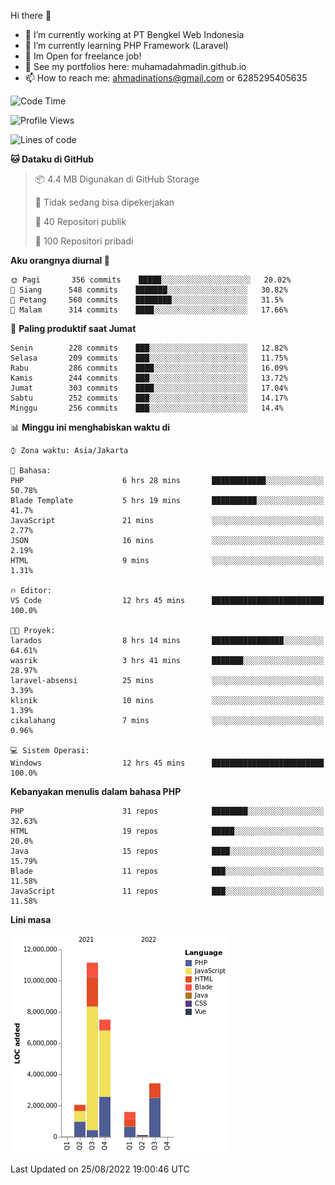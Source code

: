 Hi there 👋

- 🔭 I’m currently working at PT Bengkel Web Indonesia
- 🌱 I’m currently learning PHP Framework (Laravel)
- 📂 Im Open for freelance job!
- 🧷 See my portfolios here: muhamadahmadin.github.io
- 📫 How to reach me: ahmadinations@gmail.com or 6285295405635


<!--START_SECTION:waka-->
![Code Time](http://img.shields.io/badge/Code%20Time-1%2C130%20hrs%2043%20mins-blue)

![Profile Views](http://img.shields.io/badge/Profil%20dilihat-2-blue)

![Lines of code](https://img.shields.io/badge/Sejak%20Hello%20World%20aku%20telah%20menulis-26%20Million%20baris%20kode-blue)

**🐱 Dataku di GitHub** 

> 📦 4.4 MB Digunakan di GitHub Storage 
 > 
> 🚫 Tidak sedang bisa dipekerjakan
 > 
> 📜 40 Repositori publik 
 > 
> 🔑 100 Repositori pribadi  
 > 
**Aku orangnya diurnal 🐤** 

```text
🌞 Pagi       356 commits    █████░░░░░░░░░░░░░░░░░░░░   20.02% 
🌆 Siang      548 commits    ███████░░░░░░░░░░░░░░░░░░   30.82% 
🌃 Petang     560 commits    ████████░░░░░░░░░░░░░░░░░   31.5% 
🌙 Malam      314 commits    ████░░░░░░░░░░░░░░░░░░░░░   17.66%

```
📅 **Paling produktif saat Jumat** 

```text
Senin        228 commits    ███░░░░░░░░░░░░░░░░░░░░░░   12.82% 
Selasa       209 commits    ███░░░░░░░░░░░░░░░░░░░░░░   11.75% 
Rabu         286 commits    ████░░░░░░░░░░░░░░░░░░░░░   16.09% 
Kamis        244 commits    ███░░░░░░░░░░░░░░░░░░░░░░   13.72% 
Jumat        303 commits    ████░░░░░░░░░░░░░░░░░░░░░   17.04% 
Sabtu        252 commits    ███░░░░░░░░░░░░░░░░░░░░░░   14.17% 
Minggu       256 commits    ███░░░░░░░░░░░░░░░░░░░░░░   14.4%

```


📊 **Minggu ini menghabiskan waktu di** 

```text
⌚︎ Zona waktu: Asia/Jakarta

💬 Bahasa: 
PHP                      6 hrs 28 mins       ████████████░░░░░░░░░░░░░   50.78% 
Blade Template           5 hrs 19 mins       ██████████░░░░░░░░░░░░░░░   41.7% 
JavaScript               21 mins             ░░░░░░░░░░░░░░░░░░░░░░░░░   2.77% 
JSON                     16 mins             ░░░░░░░░░░░░░░░░░░░░░░░░░   2.19% 
HTML                     9 mins              ░░░░░░░░░░░░░░░░░░░░░░░░░   1.31%

🔥 Editor: 
VS Code                  12 hrs 45 mins      █████████████████████████   100.0%

🐱‍💻 Proyek: 
larados                  8 hrs 14 mins       ████████████████░░░░░░░░░   64.61% 
wasrik                   3 hrs 41 mins       ███████░░░░░░░░░░░░░░░░░░   28.97% 
laravel-absensi          25 mins             ░░░░░░░░░░░░░░░░░░░░░░░░░   3.39% 
klinik                   10 mins             ░░░░░░░░░░░░░░░░░░░░░░░░░   1.39% 
cikalahang               7 mins              ░░░░░░░░░░░░░░░░░░░░░░░░░   0.96%

💻 Sistem Operasi: 
Windows                  12 hrs 45 mins      █████████████████████████   100.0%

```

**Kebanyakan menulis dalam bahasa PHP** 

```text
PHP                      31 repos            ████████░░░░░░░░░░░░░░░░░   32.63% 
HTML                     19 repos            █████░░░░░░░░░░░░░░░░░░░░   20.0% 
Java                     15 repos            ████░░░░░░░░░░░░░░░░░░░░░   15.79% 
Blade                    11 repos            ███░░░░░░░░░░░░░░░░░░░░░░   11.58% 
JavaScript               11 repos            ███░░░░░░░░░░░░░░░░░░░░░░   11.58%

```


**Lini masa**

![Chart not found](https://raw.githubusercontent.com/MuhamadAhmadin/MuhamadAhmadin/master/charts/bar_graph.png) 


 Last Updated on 25/08/2022 19:00:46 UTC
<!--END_SECTION:waka-->

